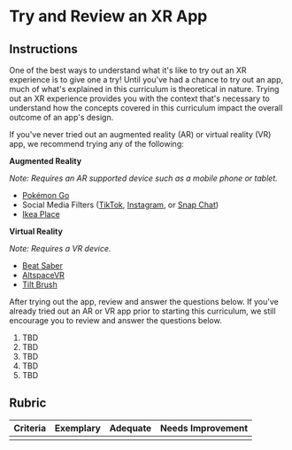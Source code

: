 # Try and Review an XR App

## Instructions

One of the best ways to understand what it's like to try out an XR experience is to give one a try! Until you've had a chance to try out an app, much of what's explained in this curriculum is theoretical in nature. Trying out an XR experience provides you with the context that's necessary to understand how the concepts covered in this curriculum impact the overall outcome of an app's design.

If you've never tried out an augmented reality (AR) or virtual reality (VR) app, we recommend trying any of the following:

**Augmented Reality**

*Note: Requires an AR supported device such as a mobile phone or tablet.*

- [Pokémon Go](https://www.pokemon.com/us/app/pokemon-go/)
- Social Media Filters ([TikTok](https://tiktok.com), [Instagram](https://www.instagram.com), or [Snap Chat](https://snapchat.com/))
- [Ikea Place](https://apps.apple.com/us/app/ikea-place/id1279244498)

**Virtual Reality**

*Note: Requires a VR device.*

- [Beat Saber](https://www.beatsaber.com/)
- [AltspaceVR](https://altvr.com/)
- [Tilt Brush](https://www.tiltbrush.com/)

After trying out the app, review and answer the questions below. If you've already tried out an AR or VR app prior to starting this curriculum, we still encourage you to review and answer the questions below.

1. TBD
1. TBD
1. TBD
1. TBD
1. TBD

## Rubric

| Criteria | Exemplary | Adequate | Needs Improvement |
| -------- | --------- | -------- | ----------------- |
|          |           |          |                   |
